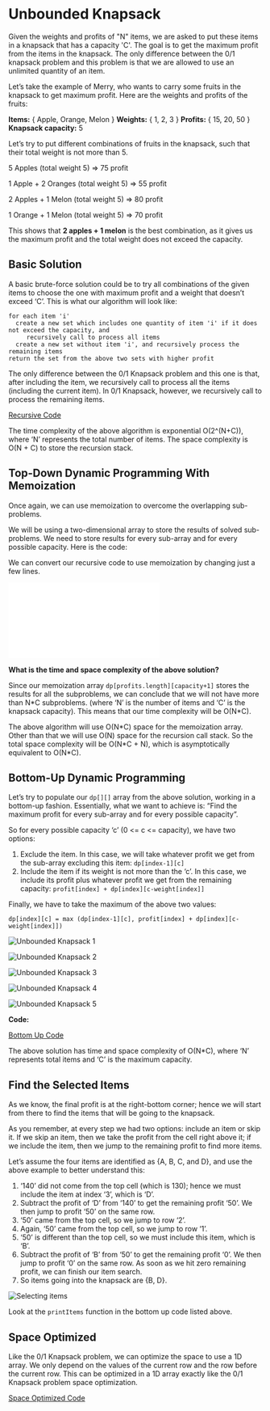 # Unbounded Knapsack

Given the weights and profits of "N" items, we are asked to put these items in a knapsack that has a capacity 'C'. The goal is to get the maximum profit from the items in the knapsack. The only difference between the 0/1 knapsack problem and this problem is that we are allowed to use an unlimited quantity of an item.

Let’s take the example of Merry, who wants to carry some fruits in the knapsack to get maximum profit. Here are the weights and profits of the fruits:

**Items:** { Apple, Orange, Melon } **Weights:** { 1, 2, 3 } **Profits:** { 15, 20, 50 } **Knapsack capacity:** 5

Let’s try to put different combinations of fruits in the knapsack, such that their total weight is not more than 5.

5 Apples \(total weight 5\) =&gt; 75 profit

1 Apple + 2 Oranges \(total weight 5\) =&gt; 55 profit

2 Apples + 1 Melon \(total weight 5\) =&gt; 80 profit

1 Orange + 1 Melon \(total weight 5\) =&gt; 70 profit

This shows that **2 apples + 1 melon** is the best combination, as it gives us the maximum profit and the total weight does not exceed the capacity.

## Basic Solution

A basic brute-force solution could be to try all combinations of the given items to choose the one with maximum profit and a weight that doesn’t exceed ‘C’. This is what our algorithm will look like:

```text
for each item 'i'
  create a new set which includes one quantity of item 'i' if it does not exceed the capacity, and
     recursively call to process all items
  create a new set without item 'i', and recursively process the remaining items
return the set from the above two sets with higher profit
```

The only difference between the 0/1 Knapsack problem and this one is that, after including the item, we recursively call to process all the items \(including the current item\). In 0/1 Knapsack, however, we recursively call to process the remaining items.

[Recursive Code](https://github.com/vedantb/DP-Interviews/tree/746642c4896349114c442abf9ed439d6490a8193/Unbounded-Knapsack/unbounded-knapsack-recursive.js)

The time complexity of the above algorithm is exponential O\(2^\(N+C\)\), where ‘N’ represents the total number of items. The space complexity is O\(N + C\) to store the recursion stack.

## Top-Down Dynamic Programming With Memoization

Once again, we can use memoization to overcome the overlapping sub-problems.

We will be using a two-dimensional array to store the results of solved sub-problems. We need to store results for every sub-array and for every possible capacity. Here is the code:

We can convert our recursive code to use memoization by changing just a few lines.

![Top Down Code](../.gitbook/assets/unbounded-knapsack-topdown.js)

**What is the time and space complexity of the above solution?**

Since our memoization array `dp[profits.length][capacity+1]` stores the results for all the subproblems, we can conclude that we will not have more than N\*C subproblems. \(where ‘N’ is the number of items and ‘C’ is the knapsack capacity\). This means that our time complexity will be O\(N\*C\).

The above algorithm will use O\(N\*C\) space for the memoization array. Other than that we will use O\(N\) space for the recursion call stack. So the total space complexity will be O\(N\*C + N\), which is asymptotically equivalent to O\(N\*C\).

## Bottom-Up Dynamic Programming

Let’s try to populate our `dp[][]` array from the above solution, working in a bottom-up fashion. Essentially, what we want to achieve is: “Find the maximum profit for every sub-array and for every possible capacity”.

So for every possible capacity ‘c’ \(0 &lt;= c &lt;= capacity\), we have two options:

1. Exclude the item. In this case, we will take whatever profit we get from the sub-array excluding this item: `dp[index-1][c]`
2. Include the item if its weight is not more than the ‘c’. In this case, we include its profit plus whatever profit we get from the remaining capacity: `profit[index] + dp[index][c-weight[index]]`

Finally, we have to take the maximum of the above two values:

`dp[index][c] = max (dp[index-1][c], profit[index] + dp[index][c-weight[index]])`

![Unbounded Knapsack 1](../.gitbook/assets/unboundedknapsack1.png)

![Unbounded Knapsack 2](../.gitbook/assets/unboundedknapsack2.png)

![Unbounded Knapsack 3](../.gitbook/assets/unboundedknapsack3.png)

![Unbounded Knapsack 4](../.gitbook/assets/unboundedknapsack4.png)

![Unbounded Knapsack 5](../.gitbook/assets/unboundedknapsack5.png)

**Code:**

[Bottom Up Code](https://github.com/vedantb/DP-Interviews/tree/746642c4896349114c442abf9ed439d6490a8193/Unbounded-Knapsack/unbounded-knapsack-bottom-up.js)

The above solution has time and space complexity of O\(N\*C\), where ‘N’ represents total items and ‘C’ is the maximum capacity.

## Find the Selected Items

As we know, the final profit is at the right-bottom corner; hence we will start from there to find the items that will be going to the knapsack.

As you remember, at every step we had two options: include an item or skip it. If we skip an item, then we take the profit from the cell right above it; if we include the item, then we jump to the remaining profit to find more items.

Let’s assume the four items are identified as {A, B, C, and D}, and use the above example to better understand this:

1. ‘140’ did not come from the top cell \(which is 130\); hence we must include the item at index ‘3’, which is ‘D’.
2. Subtract the profit of ‘D’ from ‘140’ to get the remaining profit ‘50’. We then jump to profit ‘50’ on the same row.
3. ‘50’ came from the top cell, so we jump to row ‘2’.
4. Again, ‘50’ came from the top cell, so we jump to row ‘1’.
5. ‘50’ is different than the top cell, so we must include this item, which is ‘B’.
6. Subtract the profit of ‘B’ from ‘50’ to get the remaining profit ‘0’. We then jump to profit ‘0’ on the same row. As soon as we hit zero remaining profit, we can finish our item search.
7. So items going into the knapsack are {B, D}.

![Selecting items](../.gitbook/assets/UnboundedKnapsackSelectItems.png)

Look at the `printItems` function in the bottom up code listed above.

## Space Optimized

Like the 0/1 Knapsack problem, we can optimize the space to use a 1D array. We only depend on the values of the current row and the row before the current row. This can be optimized in a 1D array exactly like the 0/1 Knapsack problem space optimization.

[Space Optimized Code](https://github.com/vedantb/DP-Interviews/tree/746642c4896349114c442abf9ed439d6490a8193/Unbounded-Knapsack/unbounded-knapsack-optimized.js)

